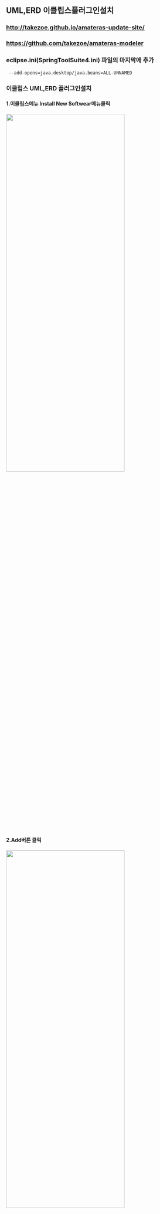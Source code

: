  ## UML,ERD 이클립스플러그인설치
   ### http://takezoe.github.io/amateras-update-site/
   ### https://github.com/takezoe/amateras-modeler
   ### <b> eclipse.ini(SpringToolSuite4.ini) 파일의 마지막에 추가 </b>
   
```
 --add-opens=java.desktop/java.beans=ALL-UNNAMED
```
      
  ### 이클립스 UML,ERD 플러그인설치
      
####  1.이클립스메뉴 Install New Softwear메뉴클릭

<img src='https://github.com/2023-12-JAVA-DEVELOPER-149/01.JAVA_FUNDMENTAL/assets/75401545/023847e5-b419-4c91-93a5-369bf9dea354' width='80%' height='50%'/>

#### 2.Add버튼 클릭

<img src='https://github.com/2023-12-JAVA-DEVELOPER-149/01.JAVA_FUNDMENTAL/assets/75401545/1bf3afb6-570f-4619-916c-d6b0497359da' width='80%' height='50%'/>

#### 3.Add Repository

<img src='https://github.com/2023-12-JAVA-DEVELOPER-149/01.JAVA_FUNDMENTAL/assets/75401545/18778aa0-0f8a-42ea-8a68-4569bb0720f1' width='70%' height='20%'/>

#### 4.Amateras Modeler선택후 클릭

<img src='https://github.com/2023-12-JAVA-DEVELOPER-149/01.JAVA_FUNDMENTAL/assets/75401545/4172926f-3588-4bd9-8a85-f7466d99fe64' width='70%' height='20%'/>

#### 5.Lience agreements --> finish클릭

<img src='https://github.com/2023-12-JAVA-DEVELOPER-149/01.JAVA_FUNDMENTAL/assets/75401545/22254f5f-8ead-40e0-8c54-17b873409eed' width='70%' height='20%'/>

#### 6.Trust Authorities --> Trust Selected 클릭

<img src='https://github.com/2023-12-JAVA-DEVELOPER-149/01.JAVA_FUNDMENTAL/assets/75401545/91b8f5a2-2f30-46fc-a4b3-5dc7e20515b0' width='70%' height='20%'/>

#### 7.Trust Authorities --> Trust Selected 클릭

<img src='https://github.com/2023-12-JAVA-DEVELOPER-149/01.JAVA_FUNDMENTAL/assets/75401545/08824a00-c4f7-4b71-aff1-d10e056f3894' width='70%' height='20%'/>

#### 8.Restart Now버튼 클릭

<img src=' https://github.com/2023-12-JAVA-DEVELOPER-149/01.JAVA_FUNDMENTAL/assets/75401545/e425572d-a847-4f23-a824-0a8f6bbf15a4' width='70%' height='20%'/>

#### 9.eclipse.ini(SpringToolSuite4.ini) 파일 찾기

<img src='https://github.com/2023-12-JAVA-DEVELOPER-149/01.JAVA_FUNDMENTAL/assets/75401545/849f75f3-e840-4ea5-8a5b-7333c5216206' width='70%' height='20%'/>

#### 10.eclipse.ini(SpringToolSuite4.ini) 파일열기

<img src='https://github.com/2023-12-JAVA-DEVELOPER-149/01.JAVA_FUNDMENTAL/assets/75401545/cc65adb1-b00e-42c7-bcb5-3b4cacf1b5fe' width='70%' height='20%'/> 

#### 11.eclipse.ini 맨마지막에 다음구문 추가
```
--add-opens=java.desktop/java.beans=ALL-UNNAMED
```

<img src='https://github.com/2023-12-JAVA-DEVELOPER-149/01.JAVA_FUNDMENTAL/assets/75401545/bdf3aced-0ad8-47e1-9e31-dd624b5afc48' width='70%' height='20%'/>

#### 12.이클립스 재시작(restart)
